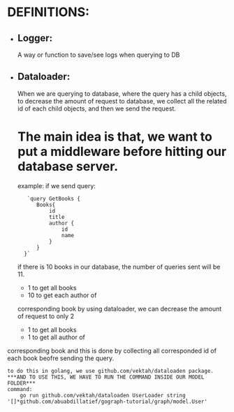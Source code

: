 # **DEFINITIONS:**
- ## **Logger:** 
     A way or function to save/see logs when querying to DB
- ## **Dataloader:** 
    When we are querying to database, where the query has a child objects,
    to decrease the amount of request to database, we collect all the related id
    of each child objects, and then we send the request.

    # __The main idea is that, we want to put a middleware before hitting our database server.__

    example:
        if we send query:

         `query GetBooks {
            Books{
                id
                title
                author {
                    id
                    name
                }
            }
        }`

    if there is 10 books in our database, the number of queries sent will be 11.        
    - 1 to get all books
    - 10 to get each author of 
    
    corresponding book
by using dataloader, we can decrease the amount of request to only 2
    
    - 1 to get all books
    - 1 to get all author of

corresponding book
and this is done by collecting all corresponded id of each book beofre sending the query.

    to do this in golang, we use github.com/vektah/dataloaden package.
    ***AND TO USE THIS, WE HAVE TO RUN THE COMMAND INSIDE OUR MODEL FOLDER***
    command:
        go run github.com/vektah/dataloaden UserLoader string '[]*github.com/abuabdillatief/gograph-tutorial/graph/model.User'
        


